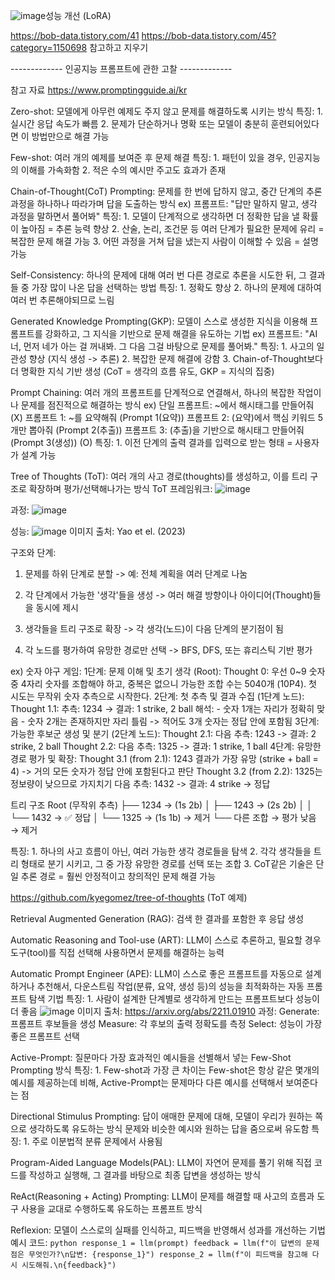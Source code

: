 ![image](https://github.com/user-attachments/assets/d65b9ed8-41e9-451e-a0b3-3837dc4be065)성능 개선 (LoRA)

https://bob-data.tistory.com/41
https://bob-data.tistory.com/45?category=1150698
참고하고 지우기

-------------  인공지능 프롬프트에 관한 고찰  -------------

참고 자료
https://www.promptingguide.ai/kr

Zero-shot: 모델에게 아무런 예제도 주지 않고 문제를 해결하도록 시키는 방식
  특징:
    1. 실시간 응답 속도가 빠름
    2. 문제가 단순하거나 명확 또는 모델이 충분히 훈련되어있다면 이 방법만으로 해결 가능
    
Few-shot: 여러 개의 예제를 보여준 후 문제 해결
  특징:
    1. 패턴이 있을 경우, 인공지능의 이해를 가속화함
    2. 적은 수의 예시만 주고도 효과가 존재
    
Chain-of-Thought(CoT) Prompting: 문제를 한 번에 답하지 않고, 중간 단계의 추론 과정을 하나하나 따라가며 답을 도출하는 방식
  ex) 프롬프트: "답만 말하지 말고, 생각 과정을 말하면서 풀어봐"
  특징:
    1. 모델이 단계적으로 생각하면 더 정확한 답을 낼 확률이 높아짐 = 추론 능력 향상
    2. 산술, 논리, 조건문 등 여러 단계가 필요한 문제에 유리 = 복잡한 문제 해결 가능
    3. 어떤 과정을 거쳐 답을 냈는지 사람이 이해할 수 있음 = 설명 가능

Self-Consistency: 하나의 문제에 대해 여러 번 다른 경로로 추론을 시도한 뒤, 그 결과들 중 가장 많이 나온 답을 선택하는 방법
  특징:
    1. 정확도 향상
    2. 하나의 문제에 대하여 여러 번 추론해야되므로 느림

Generated Knowledge Prompting(GKP): 모델이 스스로 생성한 지식을 이용해 프롬프트를 강화하고, 그 지식을 기반으로 문제 해결을 유도하는 기법
  ex) 프롬프트: "AI 너, 먼저 네가 아는 걸 꺼내봐. 그 다음 그걸 바탕으로 문제를 풀어봐."
  특징:
    1. 사고의 일관성 향상 (지식 생성 -> 추론)
    2. 복잡한 문제 해결에 강함
    3. Chain-of-Thought보다 더 명확한 지식 기반 생성 (CoT = 생각의 흐름 유도, GKP = 지식의 집중)

Prompt Chaining: 여러 개의 프롬프트를 단계적으로 연결해서, 하나의 복잡한 작업이나 문제를 점진적으로 해결하는 방식
  ex) 단일 프롬프트: ~에서 해시태그를 만들어줘 (X)
      프롬프트 1: ~를 요약해줘 (Prompt 1(요약))
      프롬프트 2: (요약)에서 핵심 키워드 5개만 뽑아줘 (Prompt 2(추출))
      프롬프트 3: (추출)을 기반으로 해시태그 만들어줘 (Prompt 3(생성)) (O)
  특징:
    1. 이전 단계의 출력 결과를 입력으로 받는 형태 = 사용자가 설계 가능

Tree of Thoughts (ToT): 여러 개의 사고 경로(thoughts)를 생성하고, 이를 트리 구조로 확장하며 평가/선택해나가는 방식
  ToT 프레임워크:
  ![image](https://github.com/user-attachments/assets/dc275287-9829-4311-9125-4e5e671de12b)

  과정:
  ![image](https://github.com/user-attachments/assets/1a89e0c6-54c5-408c-8b94-621225cc205d)

  성능:
  ![image](https://github.com/user-attachments/assets/13d6a39f-152a-46a4-8b78-8af2ab1be8fe)
  이미지 출처: Yao et el. (2023)

  구조와 단계:
  1. 문제를 하위 단계로 분할
  -> 예: 전체 계획을 여러 단계로 나눔

  2. 각 단계에서 가능한 '생각'들을 생성
  -> 여러 해결 방향이나 아이디어(Thought)들을 동시에 제시
  
  3. 생각들을 트리 구조로 확장
  -> 각 생각(노드)이 다음 단계의 분기점이 됨
  
  4. 각 노드를 평가하여 유망한 경로만 선택
  -> BFS, DFS, 또는 휴리스틱 기반 평가
  
  ex) 숫자 야구 게임:
    1단계: 문제 이해 및 초기 생각 (Root):
      Thought 0:
        우선 0~9 숫자 중 4자리 숫자를 조합해야 하고, 중복은 없으니 가능한 조합 수는 5040개 (10P4).
        첫 시도는 무작위 숫자 추측으로 시작한다.
    2단계: 첫 추측 및 결과 수집 (1단계 노드):
      Thought 1.1:
      추측: 1234 → 결과: 1 strike, 2 ball
      해석:
      - 숫자 1개는 자리가 정확히 맞음
      - 숫자 2개는 존재하지만 자리 틀림
      -> 적어도 3개 숫자는 정답 안에 포함됨
    3단계: 가능한 후보군 생성 및 분기 (2단계 노드):
      Thought 2.1:
        다음 추측: 1243
        -> 결과: 2 strike, 2 ball
      Thought 2.2:
        다음 추측: 1325
        -> 결과: 1 strike, 1 ball
    4단계: 유망한 경로 평가 및 확장:
      Thought 3.1 (from 2.1):
        1243 결과가 가장 유망 (strike + ball = 4)
        -> 거의 모든 숫자가 정답 안에 포함된다고 판단
      Thought 3.2 (from 2.2):
        1325는 정보량이 낮으므로 가지치기
        다음 추측: 1432
        -> 결과: 4 strike → 정답

  트리 구조
    Root (무작위 추측)
    ├── 1234 → (1s 2b)
    │   ├── 1243 → (2s 2b)
    │   │   └── 1432 → ✅ 정답
    │   └── 1325 → (1s 1b) → 제거
    └── 다른 조합 → 평가 낮음 → 제거

  특징:
    1. 하나의 사고 흐름이 아닌, 여러 가능한 생각 경로들을 탐색
    2. 각각 생각들을 트리 형태로 분기 시키고, 그 중 가장 유망한 경로를 선택 또는 조합
    3. CoT같은 기술은 단일 추론 경로 = 훨씬 안정적이고 창의적인 문제 해결 가능
    
  https://github.com/kyegomez/tree-of-thoughts (ToT 예제)
  
Retrieval Augmented Generation (RAG): 검색 한 결과를 포함한 후 응답 생성

Automatic Reasoning and Tool-use (ART): LLM이 스스로 추론하고, 필요할 경우 도구(tool)를 직접 선택해 사용하면서 문제를 해결하는 능력

Automatic Prompt Engineer (APE): LLM이 스스로 좋은 프롬프트를 자동으로 설계하거나 추천해서,
다운스트림 작업(분류, 요약, 생성 등)의 성능을 최적화하는 자동 프롬프트 탐색 기법
  특징:
    1. 사람이 설계한 단계별로 생각하게 만드는 프롬프트보다 성능이 더 좋음
    ![image](https://github.com/user-attachments/assets/1ea9e268-2696-4bc0-8ce3-7559a8da8b44)
    이미지 출처: https://arxiv.org/abs/2211.01910
  과정:
    Generate: 프롬프트 후보들을 생성
    Measure: 각 후보의 출력 정확도를 측정
    Select: 성능이 가장 좋은 프롬프트 선택
  
Active-Prompt: 질문마다 가장 효과적인 예시들을 선별해서 넣는 Few-Shot Prompting 방식
  특징:
    1. Few-shot과 가장 큰 차이는 Few-shot은 항상 같은 몇개의 예시를 제공하는데 비해,
    Active-Prompt는 문제마다 다른 예시를 선택해서 보여준다는 점

Directional Stimulus Prompting: 답이 애매한 문제에 대해, 모델이 우리가 원하는 쪽으로 생각하도록 유도하는 방식
  문제와 비슷한 예시와 원하는 답을 줌으로써 유도함
  특징:
    1. 주로 이분법적 분류 문제에서 사용됨
    
Program-Aided Language Models(PAL): LLM이 자연어 문제를 풀기 위해 직접 코드를 작성하고 실행해,
그 결과를 바탕으로 최종 답변을 생성하는 방식

ReAct(Reasoning + Acting) Prompting: LLM이 문제를 해결할 때 사고의 흐름과 도구 사용을 교대로 수행하도록 유도하는 프롬프트 방식

Reflexion: 모델이 스스로의 실패를 인식하고, 피드백을 반영해서 성과를 개선하는 기법
  예시 코드:
    ```python
    response_1 = llm(prompt)
    feedback = llm(f"이 답변의 문제점은 무엇인가?\n답변: {response_1}")
    response_2 = llm(f"이 피드백을 참고해 다시 시도해줘.\n{feedback}")
    ```


